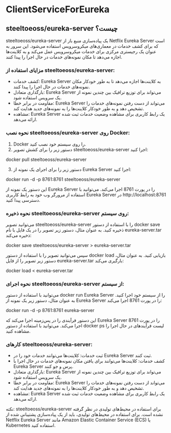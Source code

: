 # ClientServiceForEureka

## steeltoeoss/eureka-server چیست؟

steeltoeoss/eureka-server یک پیاده‌سازی منبع باز از Netflix Eureka Server است که برای کشف خدمات در معماری‌های میکروسرویس استفاده می‌شود.  این سرور به عنوان یک رجیستری مرکزی برای خدمات میکروسرویس عمل می‌کند و به کلاینت‌ها اجازه می‌دهد تا مکان نمونه‌های خدمات در حال اجرا را پیدا کنند.

### مزایای استفاده از steeltoeoss/eureka-server:

* کشف خدمات:  Eureka Server به کلاینت‌ها اجازه می‌دهد تا به طور خودکار مکان نمونه‌های خدمات در حال اجرا را پیدا کنند.
* بارگذاری متعادل:  Eureka Server می‌تواند برای توزیع ترافیک بین چندین نمونه از یک سرویس استفاده شود.
* مقاومت در برابر خطا:  Eureka Server می‌تواند از دست رفتن نمونه‌های خدمات را تشخیص دهد و به طور خودکار کلاینت‌ها را به نمونه‌های جدید هدایت کند.
* مشاهده:  Eureka Server یک رابط کاربری برای مشاهده وضعیت خدمات ثبت شده ارائه می‌دهد.

### نحوه نصب steeltoeoss/eureka-server روی Docker:

1. Docker را روی سیستم خود نصب کنید.
2. دستور زیر را برای کشش تصویر steeltoeoss/eureka-server اجرا کنید:

docker pull steeltoeoss/eureka-server

3. دستور زیر را برای اجرای یک نمونه از Eureka Server اجرا کنید:

docker run -d -p 8761:8761 steeltoeoss/eureka-server

این دستور یک نمونه از Eureka Server را در پورت 8761 اجرا می‌کند. می‌توانید با استفاده از مرورگر وب خود به رابط کاربری Eureka Server در http://localhost:8761 دسترسی پیدا کنید.

### نحوه ذخیره steeltoeoss/eureka-server روی سیستم:

می‌توانید تصویر steeltoeoss/eureka-server را با استفاده از دستور docker save ذخیره کنید. به عنوان مثال، دستور زیر تصویر را در یک فایل با نام eureka-server.tar ذخیره می‌کند:

docker save steeltoeoss/eureka-server > eureka-server.tar

سپس می‌توانید تصویر را با استفاده از دستور docker load بازیابی کنید. به عنوان مثال، دستور زیر تصویر را از فایل eureka-server.tar بارگیری می‌کند:

docker load < eureka-server.tar

### نحوه اجرای steeltoeoss/eureka-server از سیستم:

می‌توانید با استفاده از دستور docker run Eureka Server را از سیستم خود اجرا کنید. به عنوان مثال، دستور زیر یک نمونه از Eureka Server را در پورت 8761 اجرا می‌کند:

docker run -d -p 8761:8761 eureka-server

این دستور فرآیندی را در پس‌زمینه اجرا می‌کند که Eureka Server را در پورت 8761 اجرا می‌کند. می‌توانید با استفاده از دستور docker ps لیست فرآیندهای در حال اجرا را مشاهده کنید.

### کارهای steeltoeoss/eureka-server:

* ثبت خدمات:  کلاینت‌ها می‌توانند خدمات خود را در Eureka Server ثبت کنند.
* کشف خدمات:  کلاینت‌ها می‌توانند برای یافتن مکان نمونه‌های خدمات در حال اجرا با Eureka Server پرس و جو کنند.
* بارگذاری متعادل:  Eureka Server می‌تواند برای توزیع ترافیک بین چندین نمونه از یک سرویس استفاده شود.
* مقاومت در برابر خطا:  Eureka Server می‌تواند از دست رفتن نمونه‌های خدمات را تشخیص دهد و به طور خودکار کلاینت‌ها را به نمونه‌های جدید هدایت کند.
* مشاهده:  Eureka Server یک رابط کاربری برای مشاهده وضعیت خدمات ثبت شده ارائه می‌دهد.

نکته:  steeltoeoss/eureka-server برای استفاده در محیط‌های تولیدی در نظر گرفته نشده است. برای استفاده در محیط‌های تولیدی، باید از یک پیاده‌سازی پشتیبانی شده از Netflix Eureka Server مانند Amazon Elastic Container Service (ECS) یا Kubernetes استفاده کنید.
